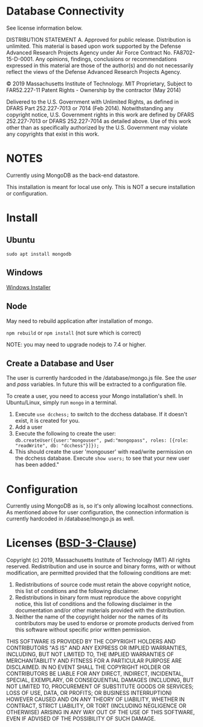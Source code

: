 # Database Connectivity
See license information below.

DISTRIBUTION STATEMENT A. Approved for public release. Distribution is unlimited.
This material is based upon work supported by the Defense Advanced Research Projects Agency under Air Force Contract No. FA8702-15-D-0001. Any opinions, findings, conclusions or recommendations expressed in this material are those of the author(s) and do not necessarily reflect the views of the Defense Advanced Research Projects Agency.

© 2019 Massachusetts Institute of Technology.
MIT Proprietary, Subject to FAR52.227-11 Patent Rights - Ownership by the contractor (May 2014) 

Delivered to the U.S. Government with Unlimited Rights, as defined in DFARS Part 252.227-7013 or 7014 (Feb 2014). Notwithstanding any copyright notice, U.S. Government rights in this work are defined by DFARS 252.227-7013 or DFARS 252.227-7014 as detailed above. Use of this work other than as specifically authorized by the U.S. Government may violate any copyrights that exist in this work.

# NOTES
Currently using MongoDB as the back-end datastore.

This installation is meant for local use only. This is NOT a secure installation or configuration.

# Install

## Ubuntu
`sudo apt install mongodb`

## Windows
[Windows Installer](https://docs.mongodb.com/v3.2/tutorial/install-mongodb-on-windows/)

## Node
May need to rebuild application after installation of mongo.

`npm rebuild` or `npm install` (not sure which is correct)

NOTE: you may need to upgrade nodejs to 7.4 or higher.

## Create a Database and User
The user is currently hardcoded in the /database/mongo.js file. See the _user_ and _pass_ variables. In future this will be extracted to a configuration file.

To create a user, you need to access your Mongo installation's shell. In Ubuntu/Linux, simply run `mongo` in a terminal.

1. Execute `use dcchess;` to switch to the dcchess database. If it doesn't exist, it is created for you.
2. Add a user
  1. Execute the following to create the user: `db.createUser({user:"mongouser", pwd:"mongopass", roles: [{role: "readWrite", db: "dcchess"}]});`
  2. This should create the user 'mongouser' with read/write permission on the dcchess database. Execute `show users;` to see that your new user has been added."

# Configuration
Currently using MongoDB as is, so it's only allowing localhost connections. As mentioned above for user configuration, the connection information is currently hardcoded in /database/mongo.js as well.

# Licenses ([BSD-3-Clause](https://opensource.org/licenses/BSD-3-Clause))
Copyright (c) 2019, Massachusetts Institute of Technology (MIT) All rights reserved. Redistribution and use in source and binary forms, with or without modification, are permitted provided that the following conditions are met:

1. Redistributions of source code must retain the above copyright notice, this list of conditions and the following disclaimer.
2. Redistributions in binary form must reproduce the above copyright notice, this list of conditions and the following disclaimer in the documentation and/or other materials provided with the distribution.
3. Neither the name of the copyright holder nor the names of its contributors may be used to endorse or promote products derived from this software without specific prior written permission.

THIS SOFTWARE IS PROVIDED BY THE COPYRIGHT HOLDERS AND CONTRIBUTORS "AS IS" AND ANY EXPRESS OR IMPLIED WARRANTIES, INCLUDING, BUT NOT LIMITED TO, THE IMPLIED WARRANTIES OF MERCHANTABILITY AND FITNESS FOR A PARTICULAR PURPOSE ARE DISCLAIMED. IN NO EVENT SHALL THE COPYRIGHT HOLDER OR CONTRIBUTORS BE LIABLE FOR ANY DIRECT, INDIRECT, INCIDENTAL, SPECIAL, EXEMPLARY, OR CONSEQUENTIAL DAMAGES (INCLUDING, BUT NOT LIMITED TO, PROCUREMENT OF SUBSTITUTE GOODS OR SERVICES; LOSS OF USE, DATA, OR PROFITS; OR BUSINESS INTERRUPTION) HOWEVER CAUSED AND ON ANY THEORY OF LIABILITY, WHETHER IN CONTRACT, STRICT LIABILITY, OR TORT (INCLUDING NEGLIGENCE OR OTHERWISE) ARISING IN ANY WAY OUT OF THE USE OF THIS SOFTWARE, EVEN IF ADVISED OF THE POSSIBILITY OF SUCH DAMAGE.